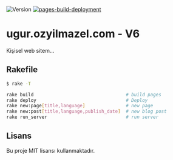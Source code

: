 ![Version](https://img.shields.io/badge/version-0.0.1-orange.svg)
[![pages-build-deployment](https://github.com/vigo/ugur.ozyilmazel.com/actions/workflows/pages/pages-build-deployment/badge.svg?branch=gh-pages)](https://github.com/vigo/ugur.ozyilmazel.com/actions/workflows/pages/pages-build-deployment)

# ugur.ozyilmazel.com - V6

Kişisel web sitem...

## Rakefile

```bash
$ rake -T

rake build                                  # build pages
rake deploy                                 # Deploy
rake new:page[title,language]               # new page
rake new:post[title,language,publish_date]  # new blog post
rake run_server                             # run server
```


## Lisans

Bu proje MIT lisansı kullanmaktadır.
